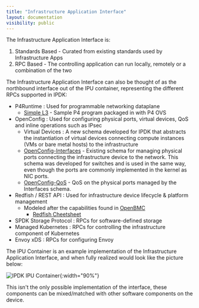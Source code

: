 ```yaml
---
title: "Infrastructure Application Interface"
layout: documentation
visibility: public
---
```

The Infrastructure Application Interface is:
1.  Standards Based - Curated from existing standards used by Infrastructure Apps
2.  RPC Based - The controlling application can run locally, remotely or a combination of the two

The Infrastructure Application Interface can also be thought of as the northbound interface out of the IPU container, representing the different RPCs supported in IPDK:

 - P4Runtime : Used for programmable networking dataplane
   - [Simple L3](https://github.com/ipdk-io/ipdk/blob/main/build/examples/simple_l3/simple_l3.p4) - Sample P4 program packaged in with P4 OVS
 - OpenConfig : Used for configuring physical ports, virtual devices, QoS and inline operations such as IPsec
   - Virtual Devices :  A new schema developed for IPDK that abstracts the instantiation of virtual devices connecting compute instances (VMs or bare metal hosts) to the infrastructure
   - [OpenConfig-Interfaces](https://github.com/openconfig/public/blob/master/release/models/interfaces/openconfig-interfaces.yang) -  Existing schema for managing physical ports connecting the infrastructure device to the network.  This schema was developed for switches and is used in the same way, even though the ports are commonly implemented in the kernel as NIC ports.
   - [OpenConfig-QoS](https://github.com/openconfig/public/blob/master/release/models/qos/openconfig-qos.yang) - QoS on the physical ports managed by the Interfaces schema.
 - Redfish / REST API : Used for infrastructure device lifecycle & platform management
   - Modeled after the capabilities found in [OpenBMC](https://github.com/openbmc/openbmc)
     - [Redfish Cheetsheet](https://github.com/openbmc/docs/blob/master/REDFISH-cheatsheet.md)
 - SPDK Storage Protocol : RPCs for software-defined storage
 - Managed Kubernetes : RPCs for controlling the infrastructure component of Kubernetes
 - Envoy xDS : RPCs for configuring Envoy

The IPU Container is an example implementation of the Infrastructure Application Interface, and when fully realized would look like the picture below:

![IPDK IPU Container](../IPDK_IPU_Container.png "IPDK IPU Container"){:width="90%"}

This isn't the only possible implementation of the interface, these components can be mixed/matched with other software components on the device.
